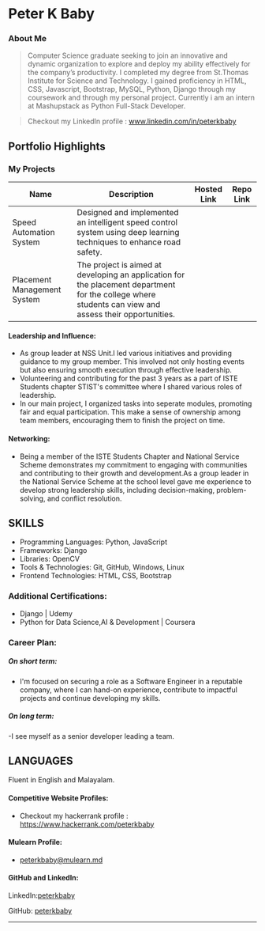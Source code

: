 # Peter K Baby 

### About Me

> Computer Science graduate seeking to join an innovative and dynamic organization to explore and deploy my ability effectively for the company’s productivity. I completed my degree from St.Thomas Institute for Science and Technology. I gained proficiency in HTML, CSS, Javascript, Bootstrap, MySQL, Python, Django through my coursework and through my personal project. Currently i am an intern at Mashupstack as Python Full-Stack Developer.

>Checkout my LinkedIn profile : www.linkedin.com/in/peterkbaby


## Portfolio Highlights

### My Projects

| Name                | Description                                                               | Hosted Link                              | Repo Link                                                      |
|---------------------|---------------------------------------------------------------------------|------------------------------------------|----------------------------------------------------------------|
| Speed Automation System  | Designed and implemented an intelligent speed control system using deep learning techniques to enhance road safety.  |    |              |
| Placement Management System  |  The project is aimed at developing an application for the placement department for the college where students can view and assess their opportunities. |      |              |

#### Leadership and Influence:
 
  - As group leader at NSS Unit.I led various initiatives and providing guidance to my group member. This involved not only hosting events but also ensuring smooth execution through effective leadership.
  - Volunteering and contributing for the past 3 years as a part of ISTE Students chapter STIST's committee where I shared various roles of leadership.
  - In our main project, I organized tasks into seperate modules, promoting fair and equal participation. This make a sense of ownership among team members, encouraging them to finish the project on time.

#### Networking:
- Being a member of the ISTE Students Chapter and National Service Scheme demonstrates my commitment to engaging with communities and contributing to their growth and development.As a group leader in the National Service Scheme at the school level gave me experience to develop strong leadership skills, including decision-making, problem-solving, and conflict resolution.

## SKILLS
- Programming Languages: Python, JavaScript
- Frameworks: Django
- Libraries: OpenCV
- Tools & Technologies: Git, GitHub, Windows, Linux
- Frontend Technologies: HTML, CSS, Bootstrap

### **Additional Certifications:**
- Django | Udemy
- Python for Data Science,AI & Development | Coursera

### Career Plan:
  ##### On short term:
  - I'm focused on securing a role as a Software Engineer in a reputable company, where I can hand-on experience, contribute to impactful projects and continue developing my skills. 
   ##### On long term:
  -I see myself as a senior developer leading a team.

## LANGUAGES
Fluent in English and Malayalam.


#### Competitive Website Profiles:

- Checkout my hackerrank profile : https://www.hackerrank.com/peterkbaby

#### Mulearn Profile:

- [peterkbaby@mulearn.md](./profile/peterkbaby@mulearn.md)


#### GitHub and LinkedIn:
  
LinkedIn:[peterkbaby](https://www.linkedin.com/in/peterkbaby/)
  
GitHub: [peterkbaby](https://github.com/peterkbaby)

---
